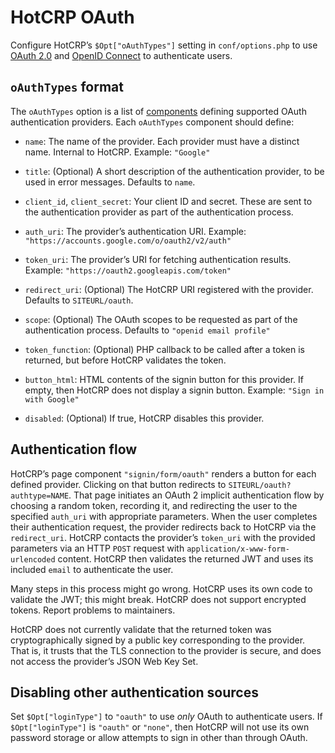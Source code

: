 # HotCRP OAuth

Configure HotCRP’s `$Opt["oAuthTypes"]` setting in `conf/options.php` to use
[OAuth 2.0][OAuth] and [OpenID Connect][] to authenticate users.

## `oAuthTypes` format

The `oAuthTypes` option is a list of [components][] defining supported OAuth
authentication providers. Each `oAuthTypes` component should define:

* `name`: The name of the provider. Each provider must have a distinct name.
  Internal to HotCRP. Example: `"Google"`

* `title`: (Optional) A short description of the authentication provider, to
  be used in error messages. Defaults to `name`.

* `client_id`, `client_secret`: Your client ID and secret. These are sent to
  the authentication provider as part of the authentication process.

* `auth_uri`: The provider’s authentication URI. Example:
  `"https://accounts.google.com/o/oauth2/v2/auth"`

* `token_uri`: The provider’s URI for fetching authentication results.
  Example: `"https://oauth2.googleapis.com/token"`

* `redirect_uri`: (Optional) The HotCRP URI registered with the provider.
  Defaults to `SITEURL/oauth`.

* `scope`: (Optional) The OAuth scopes to be requested as part of the
  authentication process. Defaults to `"openid email profile"`

* `token_function`: (Optional) PHP callback to be called after a token is
  returned, but before HotCRP validates the token.

* `button_html`: HTML contents of the signin button for this provider. If
  empty, then HotCRP does not display a signin button. Example: `"Sign in with
  Google"`

* `disabled`: (Optional) If true, HotCRP disables this provider.

## Authentication flow

HotCRP’s page component `"signin/form/oauth"` renders a button for each
defined provider. Clicking on that button redirects to
`SITEURL/oauth?authtype=NAME`. That page initiates an OAuth 2 implicit
authentication flow by choosing a random token, recording it, and redirecting
the user to the specified `auth_uri` with appropriate parameters. When the
user completes their authentication request, the provider redirects back to
HotCRP via the `redirect_uri`. HotCRP contacts the provider’s `token_uri` with
the provided parameters via an HTTP `POST` request with
`application/x-www-form-urlencoded` content. HotCRP then validates the
returned JWT and uses its included `email` to authenticate the user.

Many steps in this process might go wrong. HotCRP uses its own code to
validate the JWT; this might break. HotCRP does not support encrypted tokens.
Report problems to maintainers.

HotCRP does not currently validate that the returned token was
cryptographically signed by a public key corresponding to the provider. That
is, it trusts that the TLS connection to the provider is secure, and does not
access the provider’s JSON Web Key Set.

## Disabling other authentication sources

Set `$Opt["loginType"]` to `"oauth"` to use *only* OAuth to authenticate
users. If `$Opt["loginType"]` is `"oauth"` or `"none"`, then HotCRP will not
use its own password storage or allow attempts to sign in other than through
OAuth.


[OAuth]: https://en.wikipedia.org/wiki/OAuth]
[OpenID Connect]: https://en.wikipedia.org/wiki/OpenID
[components]: ./components.md
